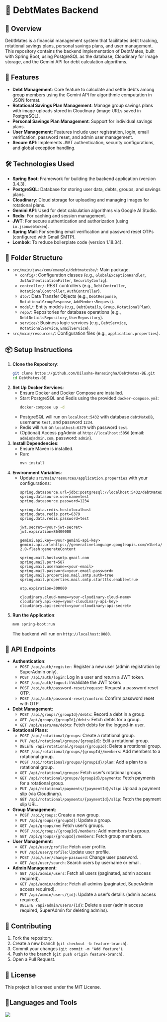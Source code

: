 # 💸 DebtMates Backend

## 📌 Overview
DebtMates is a financial management system that facilitates debt tracking, rotational savings plans, personal savings plans, and user management. This repository contains the backend implementation of DebtMates, built with Spring Boot, using PostgreSQL as the database, Cloudinary for image storage, and the Gemini API for debt calculation algorithms.

## 🚀 Features
- **Debt Management**: Core feature to calculate and settle debts among group members using the Gemini API for algorithmic computation in JSON format.
- **Rotational Savings Plan Management**: Manage group savings plans with image uploads stored in Cloudinary (image URLs saved in PostgreSQL).
- **Personal Savings Plan Management**: Support for individual savings plans.
- **User Management**: Features include user registration, login, email verification, password reset, and admin user management.
- **Secure API**: Implements JWT authentication, security configurations, and global exception handling.

## 🛠️ Technologies Used
- **Spring Boot**: Framework for building the backend application (version 3.4.3).
- **PostgreSQL**: Database for storing user data, debts, groups, and savings plans.
- **Cloudinary**: Cloud storage for uploading and managing images for rotational plans.
- **Gemini API**: Used for debt calculation algorithms via Google AI Studio.
- **Redis**: For caching and session management.
- **JWT**: For secure authentication and authorization (using `io.jsonwebtoken`).
- **Spring Mail**: For sending email verification and password reset OTPs (configured with Gmail SMTP).
- **Lombok**: To reduce boilerplate code (version 1.18.34).

## 📂 Folder Structure
- `src/main/java/com/example/debtmatesbe/`: Main package.
  - `config/`: Configuration classes (e.g., `GlobalExceptionHandler`, `JwtAuthenticationFilter`, `SecurityConfig`).
  - `controller/`: REST controllers (e.g., `DebtController`, `RotationalController`, `AuthController`).
  - `dto/`: Data Transfer Objects (e.g., `DebtResponse`, `RotationalGroupResponse`, `AddMembersRequest`).
  - `model/`: Entity models (e.g., `DebtDetails`, `Group`, `RotationalPlan`).
  - `repo/`: Repositories for database operations (e.g., `DebtDetailsRepository`, `UserRepository`).
  - `service/`: Business logic services (e.g., `DebtService`, `RotationalService`, `EmailService`).
- `src/main/resources/`: Configuration files (e.g., `application.properties`).

## 📦 Setup Instructions
1. **Clone the Repository**:
   ```bash
   git clone https://github.com/Dilusha-Ranasingha/DebtMates-BE.git
   cd DebtMates-BE
   ```
2. **Set Up Docker Services**:
   - Ensure Docker and Docker Compose are installed.
   - Start PostgreSQL and Redis using the provided `docker-compose.yml`:
     ```bash
     docker-compose up -d
     ```
   - PostgreSQL will run on `localhost:5432` with database `debtMateDB`, username `test`, and password `1234`.
   - Redis will run on `localhost:6379` with password `test`.
   - (Optional) Access pgAdmin at `http://localhost:5050` (email: `admin@admin.com`, password: `admin`).
3. **Install Dependencies**:
   - Ensure Maven is installed.
   - Run:
     ```bash
     mvn install
     ```
4. **Environment Variables**:
   - Update `src/main/resources/application.properties` with your configurations:
     ```
     spring.datasource.url=jdbc:postgresql://localhost:5432/debtMateDB
     spring.datasource.username=test
     spring.datasource.password=1234

     spring.data.redis.host=localhost
     spring.data.redis.port=6379
     spring.data.redis.password=test

     jwt.secret=<your-jwt-secret>
     jwt.expiration=86400000

     gemini.api.key=<your-gemini-api-key>
     gemini.api.url=https://generativelanguage.googleapis.com/v1beta/models/gemini-2.0-flash:generateContent

     spring.mail.host=smtp.gmail.com
     spring.mail.port=587
     spring.mail.username=<your-email>
     spring.mail.password=<your-email-password>
     spring.mail.properties.mail.smtp.auth=true
     spring.mail.properties.mail.smtp.starttls.enable=true

     otp.expiration=300000

     cloudinary.cloud-name=<your-cloudinary-cloud-name>
     cloudinary.api-key=<your-cloudinary-api-key>
     cloudinary.api-secret=<your-cloudinary-api-secret>
     ```
5. **Run the Application**:
   ```bash
   mvn spring-boot:run
   ```
   The backend will run on `http://localhost:8080`.

## 🔐 API Endpoints
- **Authentication**:
  - `POST /api/auth/register`: Register a new user (admin registration by SuperAdmin only).
  - `POST /api/auth/login`: Log in a user and return a JWT token.
  - `POST /api/auth/logout`: Invalidate the JWT token.
  - `POST /api/auth/password-reset/request`: Request a password reset OTP.
  - `POST /api/auth/password-reset/confirm`: Confirm password reset with OTP.
- **Debt Management**:
  - `POST /api/groups/{groupId}/debts`: Record a debt in a group.
  - `GET /api/groups/{groupId}/debts`: Fetch debts for a group.
  - `GET /api/users/me/debts`: Fetch debts for the logged-in user.
- **Rotational Plans**:
  - `POST /api/rotational/groups`: Create a rotational group.
  - `PUT /api/rotational/groups/{groupId}`: Edit a rotational group.
  - `DELETE /api/rotational/groups/{groupId}`: Delete a rotational group.
  - `POST /api/rotational/groups/{groupId}/members`: Add members to a rotational group.
  - `POST /api/rotational/groups/{groupId}/plan`: Add a plan to a rotational group.
  - `GET /api/rotational/groups`: Fetch user’s rotational groups.
  - `GET /api/rotational/groups/{groupId}/payments`: Fetch payments for a rotational group.
  - `PUT /api/rotational/payments/{paymentId}/slip`: Upload a payment slip (via Cloudinary).
  - `GET /api/rotational/payments/{paymentId}/slip`: Fetch the payment slip URL.
- **Group Management**:
  - `POST /api/groups`: Create a new group.
  - `PUT /api/groups/{groupId}`: Update a group.
  - `GET /api/groups/me`: Fetch user’s groups.
  - `POST /api/groups/{groupId}/members`: Add members to a group.
  - `GET /api/groups/{groupId}/members`: Fetch group members.
- **User Management**:
  - `GET /api/user/profile`: Fetch user profile.
  - `PUT /api/user/profile`: Update user profile.
  - `POST /api/user/change-password`: Change user password.
  - `GET /api/user/search`: Search users by username or email.
- **Admin Management**:
  - `GET /api/admin/users`: Fetch all users (paginated, admin access required).
  - `GET /api/admin/admins`: Fetch all admins (paginated, SuperAdmin access required).
  - `PUT /api/admin/users/{id}`: Update a user’s details (admin access required).
  - `DELETE /api/admin/users/{id}`: Delete a user (admin access required, SuperAdmin for deleting admins).

## 🙌 Contributing
1. Fork the repository.
2. Create a new branch (`git checkout -b feature-branch`).
3. Commit your changes (`git commit -m "Add feature"`).
4. Push to the branch (`git push origin feature-branch`).
5. Open a Pull Request.

## 📄 License
This project is licensed under the MIT License.

## 🧰Languages and Tools
<p align="left">
    <img src="https://skillicons.dev/icons?i=spring,git,docker,postman,postgres" />
</p>

